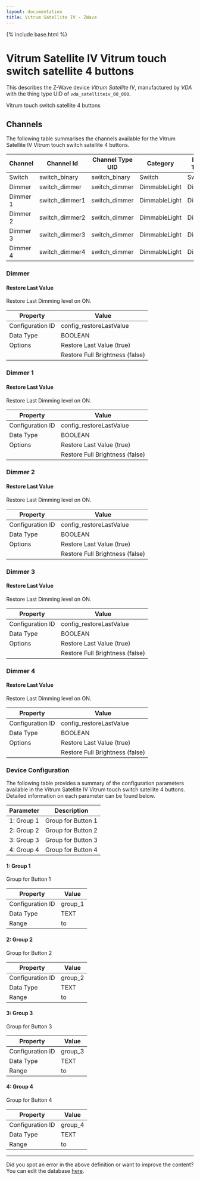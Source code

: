 ```yaml
---
layout: documentation
title: Vitrum Satellite IV - ZWave
---
```


{% include base.html %}

# Vitrum Satellite IV Vitrum touch switch satellite 4 buttons

This describes the Z-Wave device *Vitrum Satellite IV*, manufactured by *VDA* with the thing type UID of ```vda_satelliteiv_00_000```. 

Vitrum touch switch satellite 4 buttons


## Channels
The following table summarises the channels available for the Vitrum Satellite IV Vitrum touch switch satellite 4 buttons.

| Channel | Channel Id | Channel Type UID | Category | Item Type |
|---------|------------|------------------|----------|-----------|
| Switch | switch_binary | switch_binary | Switch | Switch |
| Dimmer | switch_dimmer | switch_dimmer | DimmableLight | Dimmer |
| Dimmer 1 | switch_dimmer1 | switch_dimmer | DimmableLight | Dimmer |
| Dimmer 2 | switch_dimmer2 | switch_dimmer | DimmableLight | Dimmer |
| Dimmer 3 | switch_dimmer3 | switch_dimmer | DimmableLight | Dimmer |
| Dimmer 4 | switch_dimmer4 | switch_dimmer | DimmableLight | Dimmer |


### Dimmer

#### Restore Last Value

Restore Last Dimming level on ON.


| Property         | Value    |
|------------------|----------|
| Configuration ID | config_restoreLastValue |
| Data Type        | BOOLEAN || Default Value | true |
| Options | Restore Last Value (true) |
|  | Restore Full Brightness (false) |


### Dimmer 1

#### Restore Last Value

Restore Last Dimming level on ON.


| Property         | Value    |
|------------------|----------|
| Configuration ID | config_restoreLastValue |
| Data Type        | BOOLEAN || Default Value | true |
| Options | Restore Last Value (true) |
|  | Restore Full Brightness (false) |


### Dimmer 2

#### Restore Last Value

Restore Last Dimming level on ON.


| Property         | Value    |
|------------------|----------|
| Configuration ID | config_restoreLastValue |
| Data Type        | BOOLEAN || Default Value | true |
| Options | Restore Last Value (true) |
|  | Restore Full Brightness (false) |


### Dimmer 3

#### Restore Last Value

Restore Last Dimming level on ON.


| Property         | Value    |
|------------------|----------|
| Configuration ID | config_restoreLastValue |
| Data Type        | BOOLEAN || Default Value | true |
| Options | Restore Last Value (true) |
|  | Restore Full Brightness (false) |


### Dimmer 4

#### Restore Last Value

Restore Last Dimming level on ON.


| Property         | Value    |
|------------------|----------|
| Configuration ID | config_restoreLastValue |
| Data Type        | BOOLEAN || Default Value | true |
| Options | Restore Last Value (true) |
|  | Restore Full Brightness (false) |


### Device Configuration
The following table provides a summary of the configuration parameters available in the Vitrum Satellite IV Vitrum touch switch satellite 4 buttons.
Detailed information on each parameter can be found below.

| Parameter   | Description |
|-------------|-------------|
| 1: Group 1 | Group for Button 1 |
| 2: Group 2 | Group for Button 2 |
| 3: Group 3 | Group for Button 3 |
| 4: Group 4 | Group for Button 4 |


#### 1: Group 1

Group for Button 1


| Property         | Value    |
|------------------|----------|
| Configuration ID | group_1 |
| Data Type        | TEXT |
| Range |  to  |


#### 2: Group 2

Group for Button 2


| Property         | Value    |
|------------------|----------|
| Configuration ID | group_2 |
| Data Type        | TEXT |
| Range |  to  |


#### 3: Group 3

Group for Button 3


| Property         | Value    |
|------------------|----------|
| Configuration ID | group_3 |
| Data Type        | TEXT |
| Range |  to  |


#### 4: Group 4

Group for Button 4


| Property         | Value    |
|------------------|----------|
| Configuration ID | group_4 |
| Data Type        | TEXT |
| Range |  to  |


---

Did you spot an error in the above definition or want to improve the content?
You can edit the database [here](http://www.cd-jackson.com/index.php/zwave/zwave-device-database/zwave-device-list/devicesummary/764).
